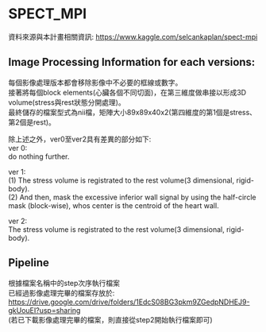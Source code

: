 # SPECT_MPI
資料來源與本計畫相關資訊: https://www.kaggle.com/selcankaplan/spect-mpi  

## Image Processing Information for each versions:  
每個影像處理版本都會移除影像中不必要的框線或數字。  
接著將每個block elements(心臟各個不同切面)，在第三維度做串接以形成3D volume(stress與rest狀態分開處理)。  
最終儲存的檔案型式為nii檔，矩陣大小89x89x40x2(第四維度的第1個是stress、第2個是rest)。  

除上述之外，ver0至ver2具有差異的部分如下:  
ver 0:  
do nothing further.  

ver 1:  
(1) The stress volume is registrated to the rest volume(3 dimensional, rigid-body).  
(2) And then, mask the excessive inferior wall signal by using the half-circle mask (block-wise), whos center is the centroid of the heart wall.  

ver 2:  
The stress volume is registrated to the rest volume(3 dimensional, rigid-body).  

## Pipeline
根據檔案名稱中的step次序執行檔案  
已經過影像處理完畢的檔案存放於: https://drive.google.com/drive/folders/1EdcS08BG3pkm9ZGedpNDHEJ9-gkUouEI?usp=sharing  
(若已下載影像處理完畢的檔案，則直接從step2開始執行檔案即可)
